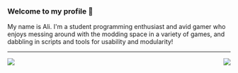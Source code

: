 ### Welcome to my profile 👋
My name is Ali. I'm a student programming enthusiast and avid gamer who enjoys messing around with the modding space in a variety of games, and dabbling in scripts and tools for usability and modularity!

---

<img align="left" src="https://github-readme-stats.vercel.app/api/top-langs/?username=Frontear&show_icons=true&hide_border=true&theme=nord" />
<img align="right" src="https://github-readme-stats.vercel.app/api?username=Frontear&show_icons=true&hide_border=true&theme=nord" />
<!--
**Frontear/Frontear** is a ✨ _special_ ✨ repository because its `README.md` (this file) appears on your GitHub profile.

Here are some ideas to get you started:

- 🔭 I’m currently working on ...
- 🌱 I’m currently learning ...
- 👯 I’m looking to collaborate on ...
- 🤔 I’m looking for help with ...
- 💬 Ask me about ...
- 📫 How to reach me: ...
- 😄 Pronouns: ...
- ⚡ Fun fact: ...
-->
